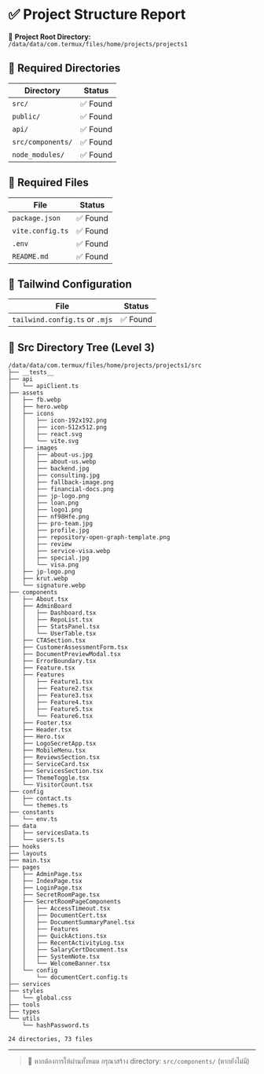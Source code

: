 # ✅ Project Structure Report

📁 **Project Root Directory:** `/data/data/com.termux/files/home/projects/projects1`

## 📂 Required Directories
| Directory | Status |
|-----------|--------|
| `src/` | ✅ Found |
| `public/` | ✅ Found |
| `api/` | ✅ Found |
| `src/components/` | ✅ Found |
| `node_modules/` | ✅ Found |

## 📄 Required Files
| File | Status |
|------|--------|
| `package.json` | ✅ Found |
| `vite.config.ts` | ✅ Found |
| `.env` | ✅ Found |
| `README.md` | ✅ Found |

## 🎨 Tailwind Configuration
| File | Status |
|------|--------|
| `tailwind.config.ts` or `.mjs` | ✅ Found |

## 🧩 Src Directory Tree (Level 3)
```
/data/data/com.termux/files/home/projects/projects1/src
├── __tests__
├── api
│   └── apiClient.ts
├── assets
│   ├── fb.webp
│   ├── hero.webp
│   ├── icons
│   │   ├── icon-192x192.png
│   │   ├── icon-512x512.png
│   │   ├── react.svg
│   │   └── vite.svg
│   ├── images
│   │   ├── about-us.jpg
│   │   ├── about-us.webp
│   │   ├── backend.jpg
│   │   ├── consulting.jpg
│   │   ├── fallback-image.png
│   │   ├── financial-docs.png
│   │   ├── jp-logo.png
│   │   ├── loan.png
│   │   ├── logo1.png
│   │   ├── nf98Hfe.png
│   │   ├── pro-team.jpg
│   │   ├── profile.jpg
│   │   ├── repository-open-graph-template.png
│   │   ├── review
│   │   ├── service-visa.webp
│   │   ├── special.jpg
│   │   └── visa.png
│   ├── jp-logo.png
│   ├── krut.webp
│   └── signature.webp
├── components
│   ├── About.tsx
│   ├── AdminBoard
│   │   ├── Dashboard.tsx
│   │   ├── RepoList.tsx
│   │   ├── StatsPanel.tsx
│   │   └── UserTable.tsx
│   ├── CTASection.tsx
│   ├── CustomerAssessmentForm.tsx
│   ├── DocumentPreviewModal.tsx
│   ├── ErrorBoundary.tsx
│   ├── Feature.tsx
│   ├── Features
│   │   ├── Feature1.tsx
│   │   ├── Feature2.tsx
│   │   ├── Feature3.tsx
│   │   ├── Feature4.tsx
│   │   ├── Feature5.tsx
│   │   └── Feature6.tsx
│   ├── Footer.tsx
│   ├── Header.tsx
│   ├── Hero.tsx
│   ├── LogoSecretApp.tsx
│   ├── MobileMenu.tsx
│   ├── ReviewsSection.tsx
│   ├── ServiceCard.tsx
│   ├── ServicesSection.tsx
│   ├── ThemeToggle.tsx
│   └── VisitorCount.tsx
├── config
│   ├── contact.ts
│   └── themes.ts
├── constants
│   └── env.ts
├── data
│   ├── servicesData.ts
│   └── users.ts
├── hooks
├── layouts
├── main.tsx
├── pages
│   ├── AdminPage.tsx
│   ├── IndexPage.tsx
│   ├── LoginPage.tsx
│   ├── SecretRoomPage.tsx
│   ├── SecretRoomPageComponents
│   │   ├── AccessTimeout.tsx
│   │   ├── DocumentCert.tsx
│   │   ├── DocumentSummaryPanel.tsx
│   │   ├── Features
│   │   ├── QuickActions.tsx
│   │   ├── RecentActivityLog.tsx
│   │   ├── SalaryCertDocument.tsx
│   │   ├── SystemNote.tsx
│   │   └── WelcomeBanner.tsx
│   └── config
│       └── documentCert.config.ts
├── services
├── styles
│   └── global.css
├── tools
├── types
└── utils
    └── hashPassword.ts

24 directories, 73 files
```

---
> 📌 หากต้องการให้ผ่านทั้งหมด กรุณาสร้าง directory: `src/components/` (หากยังไม่มี)

